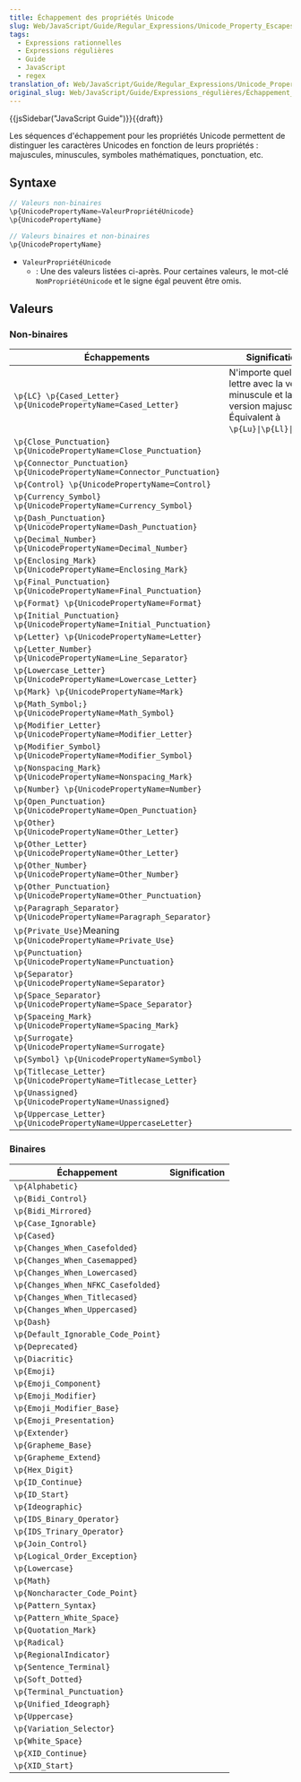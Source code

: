 ```yaml
---
title: Échappement des propriétés Unicode
slug: Web/JavaScript/Guide/Regular_Expressions/Unicode_Property_Escapes
tags:
  - Expressions rationnelles
  - Expressions régulières
  - Guide
  - JavaScript
  - regex
translation_of: Web/JavaScript/Guide/Regular_Expressions/Unicode_Property_Escapes
original_slug: Web/JavaScript/Guide/Expressions_régulières/Échappement_propriétés_Unicode
---
```

{{jsSidebar("JavaScript Guide")}}{{draft}}

Les séquences d'échappement pour les propriétés Unicode permettent de distinguer les caractères Unicodes en fonction de leurs propriétés : majuscules, minuscules, symboles mathématiques, ponctuation, etc.

## Syntaxe

```js
// Valeurs non-binaires
\p{UnicodePropertyName=ValeurPropriétéUnicode}
\p{UnicodePropertyName}

// Valeurs binaires et non-binaires
\p{UnicodePropertyName}
```

- `ValeurPropriétéUnicode`
  - : Une des valeurs listées ci-après. Pour certaines valeurs, le mot-clé `NomPropriétéUnicode` et le signe égal peuvent être omis.

## Valeurs

### Non-binaires

| Échappements                                                                 | Signification                                                                                                    |
| ---------------------------------------------------------------------------- | ---------------------------------------------------------------------------------------------------------------- |
| `\p{LC} \p{Cased_Letter} \p{UnicodePropertyName=Cased_Letter}`               | N'importe quelle lettre avec la version minuscule et la version majuscule. Équivalent à `\p{Lu}\|\p{Ll}\|p{Lt}`. |
| `\p{Close_Punctuation} \p{UnicodePropertyName=Close_Punctuation}`            |                                                                                                                  |
| `\p{Connector_Punctuation} \p{UnicodePropertyName=Connector_Punctuation}`    |                                                                                                                  |
| `\p{Control} \p{UnicodePropertyName=Control}`                                |                                                                                                                  |
| `\p{Currency_Symbol} \p{UnicodePropertyName=Currency_Symbol}`                |                                                                                                                  |
| `\p{Dash_Punctuation} \p{UnicodePropertyName=Dash_Punctuation}`              |                                                                                                                  |
| `\p{Decimal_Number} \p{UnicodePropertyName=Decimal_Number}`                  |                                                                                                                  |
| `\p{Enclosing_Mark} \p{UnicodePropertyName=Enclosing_Mark}`                  |                                                                                                                  |
| `\p{Final_Punctuation} \p{UnicodePropertyName=Final_Punctuation}`     |                                                                                                                  |
| `\p{Format} \p{UnicodePropertyName=Format}`                           |                                                                                                                  |
| `\p{Initial_Punctuation} \p{UnicodePropertyName=Initial_Punctuation}` |                                                                                                                  |
| `\p{Letter} \p{UnicodePropertyName=Letter}`                           |                                                                                                                  |
| `\p{Letter_Number} \p{UnicodePropertyName=Line_Separator}`            |                                                                                                                  |
| `\p{Lowercase_Letter} \p{UnicodePropertyName=Lowercase_Letter}`       |                                                                                                                  |
| `\p{Mark} \p{UnicodePropertyName=Mark}`                               |                                                                                                                  |
| `\p{Math_Symbol;} \p{UnicodePropertyName=Math_Symbol}`                |                                                                                                                  |
| `\p{Modifier_Letter} \p{UnicodePropertyName=Modifier_Letter}`         |                                                                                                                  |
| `\p{Modifier_Symbol} \p{UnicodePropertyName=Modifier_Symbol}`         |                                                                                                                  |
| `\p{Nonspacing_Mark} \p{UnicodePropertyName=Nonspacing_Mark}`         |                                                                                                                  |
| `\p{Number} \p{UnicodePropertyName=Number}`                           |                                                                                                                  |
| `\p{Open_Punctuation} \p{UnicodePropertyName=Open_Punctuation}`       |                                                                                                                  |
| `\p{Other} \p{UnicodePropertyName=Other_Letter}`                      |                                                                                                                  |
| `\p{Other_Letter} \p{UnicodePropertyName=Other_Letter}`               |                                                                                                                  |
| `\p{Other_Number} \p{UnicodePropertyName=Other_Number}`               |                                                                                                                  |
| `\p{Other_Punctuation} \p{UnicodePropertyName=Other_Punctuation}`     |                                                                                                                  |
| `\p{Paragraph_Separator} \p{UnicodePropertyName=Paragraph_Separator}` |                                                                                                                  |
| `\p{Private_Use}`Meaning `​​​​​​​\p{UnicodePropertyName=Private_Use}`        |                                                                                                                  |
| `\p{Punctuation} \p{UnicodePropertyName=Punctuation}`                 |                                                                                                                  |
| `\p{Separator} \p{UnicodePropertyName=Separator}`                     |                                                                                                                  |
| `\p{Space_Separator} \p{UnicodePropertyName=Space_Separator}`         |                                                                                                                  |
| `\p{Spaceing_Mark} \p{UnicodePropertyName=Spacing_Mark}`              |                                                                                                                  |
| `\p{Surrogate} \p{UnicodePropertyName=Surrogate}`                     |                                                                                                                  |
| `\p{Symbol} \p{UnicodePropertyName=Symbol}`                           |                                                                                                                  |
| `\p{Titlecase_Letter} \p{UnicodePropertyName=Titlecase_Letter}`       |                                                                                                                  |
| `\p{Unassigned} \p{UnicodePropertyName=Unassigned}`                   |                                                                                                                  |
| `\p{Uppercase_Letter} \p{UnicodePropertyName=UppercaseLetter}`        |                                                                                                                  |

### Binaires

| Échappement                        | Signification |
| ---------------------------------- | ------------- |
| `\p{Alphabetic}`                   |               |
| `\p{Bidi_Control}`                 |               |
| `\p{Bidi_Mirrored}`                |               |
| `\p{Case_Ignorable}`               |               |
| `\p{Cased}`                        |               |
| `\p{Changes_When_Casefolded}`      |               |
| `\p{Changes_When_Casemapped}`      |               |
| `\p{Changes_When_Lowercased}`      |               |
| `\p{Changes_When_NFKC_Casefolded}` |               |
| `\p{Changes_When_Titlecased}`      |               |
| `\p{Changes_When_Uppercased}`      |               |
| `\p{Dash}`                         |               |
| `\p{Default_Ignorable_Code_Point}` |               |
| `\p{Deprecated}`                   |               |
| `\p{Diacritic}`                    |               |
| `\p{Emoji}`                        |               |
| `\p{Emoji_Component}`              |               |
| `\p{Emoji_Modifier}`               |               |
| `\p{Emoji_Modifier_Base}`          |               |
| `\p{Emoji_Presentation}`           |               |
| `\p{Extender}`                     |               |
| `\p{Grapheme_Base}`                |               |
| `\p{Grapheme_Extend}`              |               |
| `\p{Hex_Digit}`                    |               |
| `\p{ID_Continue}`                  |               |
| `\p{ID_Start}`                     |               |
| `\p{Ideographic}`                  |               |
| `\p{IDS_Binary_Operator}`          |               |
| `\p{IDS_Trinary_Operator}`         |               |
| `\p{Join_Control}`                 |               |
| `\p{Logical_Order_Exception}`      |               |
| `\p{Lowercase}`                    |               |
| `\p{Math}`                         |               |
| `\p{Noncharacter_Code_Point}`      |               |
| `\p{Pattern_Syntax}`               |               |
| `\p{Pattern_White_Space}`          |               |
| `\p{Quotation_Mark}`               |               |
| `\p{Radical}`                      |               |
| `\p{RegionalIndicator}`            |               |
| `\p{Sentence_Terminal}`            |               |
| `\p{Soft_Dotted}`                  |               |
| `\p{Terminal_Punctuation}`         |               |
| `\p{Unified_Ideograph}`            |               |
| `\p{Uppercase}`                    |               |
| `\p{Variation_Selector}`           |               |
| `\p{White_Space}`                  |               |
| `\p{XID_Continue}`                 |               |
| `\p{XID_Start}`                    |               |
